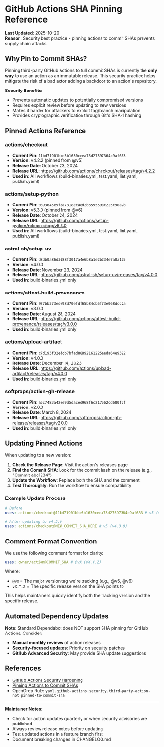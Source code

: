# GitHub Actions SHA Pinning Reference

**Last Updated**: 2025-10-20  
**Reason**: Security best practice - pinning actions to commit SHAs prevents supply chain attacks

## Why Pin to Commit SHAs?

Pinning third-party GitHub Actions to full commit SHAs is currently the **only way** to use an action as an immutable release. This security practice helps mitigate the risk of a bad actor adding a backdoor to an action's repository.

**Security Benefits**:
- Prevents automatic updates to potentially compromised versions
- Requires explicit review before updating to new versions
- Makes it harder for attackers to exploit tag/branch manipulation
- Provides cryptographic verification through Git's SHA-1 hashing

## Pinned Actions Reference

### actions/checkout
- **Current Pin**: `11bd71901bbe5b1630ceea73d27597364c9af683`
- **Version**: v4.2.2 (pinned from @v5)
- **Release Date**: October 23, 2024
- **Release URL**: https://github.com/actions/checkout/releases/tag/v4.2.2
- **Used in**: All workflows (build-binaries.yml, test.yaml, lint.yaml, publish.yaml)

### actions/setup-python
- **Current Pin**: `0b93645e9fea7318ecaed2b359559ac225c90a2b`
- **Version**: v5.3.0 (pinned from @v6)
- **Release Date**: October 24, 2024
- **Release URL**: https://github.com/actions/setup-python/releases/tag/v5.3.0
- **Used in**: All workflows (build-binaries.yml, test.yaml, lint.yaml, publish.yaml)

### astral-sh/setup-uv
- **Current Pin**: `d8db0a86d3d88f3017a4e6b8a1e2b234e7a0a1b5`
- **Version**: v4.0.0
- **Release Date**: November 23, 2024
- **Release URL**: https://github.com/astral-sh/setup-uv/releases/tag/v4.0.0
- **Used in**: build-binaries.yml only

### actions/attest-build-provenance
- **Current Pin**: `977bb373ede98d70efdf65b84cb5f73e068dcc2a`
- **Version**: v3.0.0
- **Release Date**: August 28, 2024
- **Release URL**: https://github.com/actions/attest-build-provenance/releases/tag/v3.0.0
- **Used in**: build-binaries.yml only

### actions/upload-artifact
- **Current Pin**: `c7d193f32edcb7bfad88892161225aeda64e9392`
- **Version**: v4.0.0
- **Release Date**: December 14, 2023
- **Release URL**: https://github.com/actions/upload-artifact/releases/tag/v4.0.0
- **Used in**: build-binaries.yml only

### softprops/action-gh-release
- **Current Pin**: `a6c7483a42ee9d5daced968f6c217562cd680f7f`
- **Version**: v2.0.0
- **Release Date**: March 8, 2024
- **Release URL**: https://github.com/softprops/action-gh-release/releases/tag/v2.0.0
- **Used in**: build-binaries.yml only

## Updating Pinned Actions

When updating to a new version:

1. **Check the Release Page**: Visit the action's releases page
2. **Find the Commit SHA**: Look for the commit hash on the release (e.g., "Commit abc1234")
3. **Update the Workflow**: Replace both the SHA and the comment
4. **Test Thoroughly**: Run the workflow to ensure compatibility

### Example Update Process

```yaml
# Before
uses: actions/checkout@11bd71901bbe5b1630ceea73d27597364c9af683 # v5 (v4.2.2)

# After updating to v4.3.0
uses: actions/checkout@NEW_COMMIT_SHA_HERE # v5 (v4.3.0)
```

## Comment Format Convention

We use the following comment format for clarity:

```yaml
uses: owner/action@COMMIT_SHA # @vX (vX.Y.Z)
```

Where:
- `@vX` = The major version tag we're tracking (e.g., @v5, @v6)
- `vX.Y.Z` = The specific release version the SHA points to

This helps maintainers quickly identify both the tracking version and the specific release.

## Automated Dependency Updates

**Note**: Standard Dependabot does NOT support SHA pinning for GitHub Actions. Consider:
- **Manual monthly reviews** of action releases
- **Security-focused updates**: Priority on security patches
- **GitHub Advanced Security**: May provide SHA update suggestions

## References

- [GitHub Actions Security Hardening](https://docs.github.com/en/actions/security-guides/security-hardening-for-github-actions#using-third-party-actions)
- [Pinning Actions to Commit SHAs](https://docs.github.com/en/actions/security-guides/security-hardening-for-github-actions#using-third-party-actions)
- OpenGrep Rule: `yaml.github-actions.security.third-party-action-not-pinned-to-commit-sha`

---

**Maintainer Notes**:
- Check for action updates quarterly or when security advisories are published
- Always review release notes before updating
- Test updated actions in a feature branch first
- Document breaking changes in CHANGELOG.md
